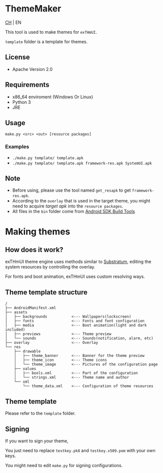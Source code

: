 # ThemeMaker

[CH](https://github.com/exthmui/ThemeMaker/blob/master/README.md) | EN

This tool is used to make themes for `exTHmUI`.

`template` folder is a template for themes.

## License
- Apache Version 2.0

## Requirements
- x86_64 enviroment (Windows Or Linux)
- Python 3
- JRE

## Usage
`make.py <src> <out> [resource packages]`

### Examples
- `./make.py template/ template.apk`
- `./make.py template/ template.apk framework-res.apk SystemUI.apk`

## Note
- Before using, please use the tool named `get_resapk` to get `framework-res.apk`.
- According to the `overlay` that is used in the target theme, you might need to acquire *target apk* into the `resource packages`.
- All files in the `bin` folder come from [Android SDK Build Tools](https://android.googlesource.com/platform/prebuilts/fullsdk/build-tools/)

# Making themes

## How does it work?
exTHmUI theme engine uses methods similar to [Substratum](https://github.com/substratum/), editing the system resources by controlling the overlay.

For fonts and boot animation, exTHmUI uses custom resolving ways.

## Theme template structure
```
/
├── AndroidManifest.xml
├── assets
│   ├── backgrounds           <--- Wallpapers(lockscreen)
│   ├── fonts                 <--- Fonts and font configuration
│   ├── media                 <--- Boot animation(light and dark included)
│   ├── previews              <--- Theme preview
│   └── sounds                <--- Sounds(notification, alarm, etc)
├── overlay                   <--- Overlay
└── res
    ├── drawable
    │   ├── theme_banner      <--- Banner for the theme preview
    │   ├── theme_icon        <--- Theme icons
    │   └── theme_image       <--- Pictures of the configuration page
    ├── values
    │   ├── bools.xml         <--- Part of the configuration
    │   └── strings.xml       <--- Theme name and author
    └── xml
        └── theme_data.xml    <--- Configuration of theme resources
```

## Theme template
Please refer to the `template` folder.

## Signing
If you want to sign your theme,

You just need to replace `testkey.pk8` and `testkey.x509.pem` with your own keys.

You might need to edit `make.py` for signing configurations.
